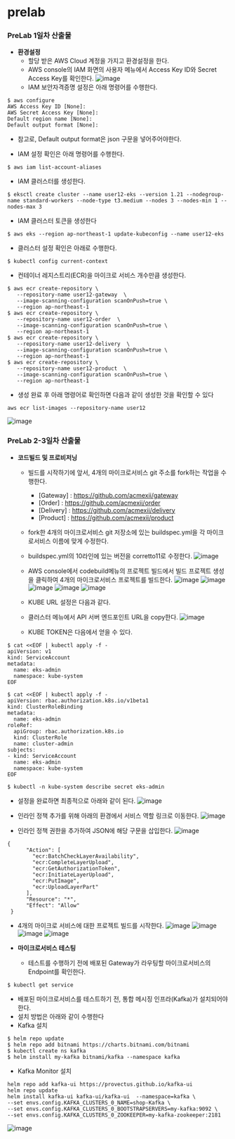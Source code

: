 # prelab

### PreLab 1일차 산출물 ###

- **환경설정**
  - 할당 받은 AWS Cloud 계정을 가지고 환경설정을 한다.
  - AWS console의 IAM 화면의 사용자 메뉴에서 Access Key ID와 Secret Access Key를 확인한다.
![image](https://github.com/Kim-sehee/prelab/blob/cf47fa3ddf98742cc043557da54978ee993e7200/accesskey_setting.JPG)
  - IAM 보안자격증명 설정은 아래 명령어를 수행한다.
```
$ aws configure
AWS Access Key ID [None]:
AWS Secret Access Key [None]:
Default region name [None]: 
Default output format [None]:
```
  - 참고로, Default output format은 json 구문을 넣어주어야한다.

  - IAM 설정 확인은 아래 명령어를 수행한다.
```
$ aws iam list-account-aliases
```

  - IAM 클러스터를 생성한다.
```
$ eksctl create cluster --name user12-eks --version 1.21 --nodegroup-name standard-workers --node-type t3.medium --nodes 3 --nodes-min 1 --nodes-max 3
```

  - IAM 클러스터 토큰을 생성한다
```
$ aws eks --region ap-northeast-1 update-kubeconfig --name user12-eks
```

  - 클러스터 설정 확인은 아래로 수행한다.
```
$ kubectl config current-context
```

  - 컨테이너 레지스트리(ECR)을 마이크로 서비스 개수만큼 생성한다.
 ```
 $ aws ecr create-repository \
    --repository-name user12-gateway  \
    --image-scanning-configuration scanOnPush=true \
    --region ap-northeast-1
 $ aws ecr create-repository \
    --repository-name user12-order  \
    --image-scanning-configuration scanOnPush=true \
    --region ap-northeast-1
 $ aws ecr create-repository \
    --repository-name user12-delivery  \
    --image-scanning-configuration scanOnPush=true \
    --region ap-northeast-1
 $ aws ecr create-repository \
    --repository-name user12-product  \
    --image-scanning-configuration scanOnPush=true \
    --region ap-northeast-1
 ```
 
  - 생성 완료 후 아래 명령어로 확인하면 다음과 같이 생성한 것을 확인할 수 있다
 ```
 aws ecr list-images --repository-name user12
 ```
![image](https://github.com/Kim-sehee/prelab/blob/389926d47ef750eed5660ec3a695ce616663c3bc/ecr.JPG)

### PreLab 2-3일차 산출물 ###

- **코드빌드 및 프로비저닝**
  - 빌드를 시작하기에 앞서, 4개의 마이크로서비스 git 주소를 fork하는 작업을 수행한다.
    - [Gateway] : https://github.com/acmexii/gateway
    - [Order] : https://github.com/acmexii/order
    - [Delivery] : https://github.com/acmexii/delivery
    - [Product] : https://github.com/acmexii/product

  - fork한 4개의 마이크로서비스 git 저장소에 있는 buildspec.yml을 각 마이크로서비스 이름에 맞게 수정한다.
  - buildspec.yml의 10라인에 있는 버전을 corretto11로 수정한다.
![image](https://github.com/Kim-sehee/prelab/blob/2d62e71dbf94a9bf70e204165340a489be5203ec/buildspec_11.JPG)

  - AWS console에서 codebuild메뉴의 프로젝트 빌드에서 빌드 프로젝트 생성을 클릭하여 4개의 마이크로서비스 프로젝트를 빌드한다.
![image](https://github.com/Kim-sehee/prelab/blob/ea4e564a085150813c4c2a99f6ab1cd10682da23/build1.JPG)
![image](https://github.com/Kim-sehee/prelab/blob/ea4e564a085150813c4c2a99f6ab1cd10682da23/build2.JPG)
![image](https://github.com/Kim-sehee/prelab/blob/ea4e564a085150813c4c2a99f6ab1cd10682da23/build3.JPG)
![image](https://github.com/Kim-sehee/prelab/blob/ea4e564a085150813c4c2a99f6ab1cd10682da23/build4.JPG)
![image](https://github.com/Kim-sehee/prelab/blob/ea4e564a085150813c4c2a99f6ab1cd10682da23/build5.JPG)

  - KUBE URL 설정은 다음과 같다.
  - 클러스터 메뉴에서 API 서버 엔드포인트 URL을 copy한다.
![image](https://github.com/Kim-sehee/prelab/blob/aabba358e87fb2cb2ffef185000a1297817a8ce8/APIserver.JPG)

  - KUBE TOKEN은 다음에서 얻을 수 있다.
```
$ cat <<EOF | kubectl apply -f -
apiVersion: v1
kind: ServiceAccount
metadata:
  name: eks-admin
  namespace: kube-system
EOF

$ cat <<EOF | kubectl apply -f -
apiVersion: rbac.authorization.k8s.io/v1beta1
kind: ClusterRoleBinding
metadata:
  name: eks-admin
roleRef:
  apiGroup: rbac.authorization.k8s.io
  kind: ClusterRole
  name: cluster-admin
subjects:
- kind: ServiceAccount
  name: eks-admin
  namespace: kube-system
EOF

$ kubectl -n kube-system describe secret eks-admin
```
 - 설정을 완료하면 최종적으로 아래와 같이 된다.
![image](https://github.com/Kim-sehee/prelab/blob/main/kube_token.JPG)

  - 인라인 정책 추가를 위해 아래의 환경에서 서비스 역할 링크로 이동한다.
![image](https://github.com/Kim-sehee/prelab/blob/main/servicerole.JPG)

  - 인라인 정책 권한을 추가하여 JSON에 해당 구문을 삽입한다.
![image](https://github.com/Kim-sehee/prelab/blob/6a747cb1bc6ce1a5fd79e796f26fa186c75bd66e/policysetting.JPG)
```
{
      "Action": [
        "ecr:BatchCheckLayerAvailability",
        "ecr:CompleteLayerUpload",
        "ecr:GetAuthorizationToken",
        "ecr:InitiateLayerUpload",
        "ecr:PutImage",
        "ecr:UploadLayerPart"
      ],
      "Resource": "*",
      "Effect": "Allow"
 }
```
  - 4개의 마이크로 서비스에 대한 프로젝트 빌드를 시작한다.
![image](https://github.com/Kim-sehee/prelab/blob/02455ed1a615c375d99ae8a0de0b74d9f9dfc149/orderbuild.JPG)
![image](https://github.com/Kim-sehee/prelab/blob/02455ed1a615c375d99ae8a0de0b74d9f9dfc149/productbuild.JPG)
![image](https://github.com/Kim-sehee/prelab/blob/02455ed1a615c375d99ae8a0de0b74d9f9dfc149/gatewaybuild.JPG)
![image](https://github.com/Kim-sehee/prelab/blob/02455ed1a615c375d99ae8a0de0b74d9f9dfc149/deliverybuild.JPG)

- **마이크로서비스 테스팅**
  - 테스트를 수행하기 전에 배포된 Gateway가 라우팅할 마이크로서비스의 Endpoint를 확인한다.
```
$ kubectl get service
```
  - 배포된 마이크로서비스를 테스트하기 전, 통합 메시징 인프라(Kafka)가 설치되어야 한다.
  - 설치 방법은 아래와 같이 수행한다
  - Kafka 설치
```
$ helm repo update
$ helm repo add bitnami https://charts.bitnami.com/bitnami
$ kubectl create ns kafka
$ helm install my-kafka bitnami/kafka --namespace kafka
```
  - Kafka Monitor 설치
```
helm repo add kafka-ui https://provectus.github.io/kafka-ui
helm repo update
helm install kafka-ui kafka-ui/kafka-ui  --namespace=kafka \
--set envs.config.KAFKA_CLUSTERS_0_NAME=shop-Kafka \
--set envs.config.KAFKA_CLUSTERS_0_BOOTSTRAPSERVERS=my-kafka:9092 \
--set envs.config.KAFKA_CLUSTERS_0_ZOOKEEPER=my-kafka-zookeeper:2181
```

![image](https://github.com/Kim-sehee/prelab/blob/02455ed1a615c375d99ae8a0de0b74d9f9dfc149/deliverybuild.JPG)
